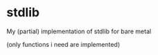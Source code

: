 # stdlib

My (partial) implementation of stdlib for bare metal

(only functions i need are implemented)

